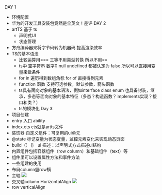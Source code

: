 DAY 1
+ 环境配置
+ 华为的开发工具安装包竟然是全英文！差评
DAY 2
+ artTS 基于 ts
	+ 声明式UI
	+ 状态管理
+ 方舟编译器来将字节码转为机器码 提高渲染效率
+ TS的基本语法
	+ 比较运算用=== 三等不用类型转换 所以不用==
	+  ts中 空字符串 数字0 null undefined 都被认定为 false 所以可以直接用变量来做条件
	+ for in  遍历得到数组角标  for of  直接得到元素  
	+ function 函数 支持可选参数，默认参数，箭头函数
	+ ts具有面向对象的基本语法，例如interface class enum  也具备封装，继承，多态等面向对象的基本特征（多态？构造函数？implements实现？接口和类？）
	+ ts的模块化
Day 3
+ 项目创建
+ entry 入口  ability
+ index.ets   ets就是artts文件
+ 装饰器  自定义组件：可复用的ui单元
+ @state  标记变量为状态变量，监控元素变化来实现动态页面
+ build（）｛｝  ui 描述：以声明式方式描述ui结构
+ 内置组件包括容器组件（row column）和基础组件（text）等
+ 组件里可以设置属性方法和事件方法
+ 一些组建的使用
+ 布局column竖row横
+ 主轴
![](1712663839772.png)
+ 交叉轴column  HorizontalAlign
![](1712664040748.png)
+ row verticalAlign
